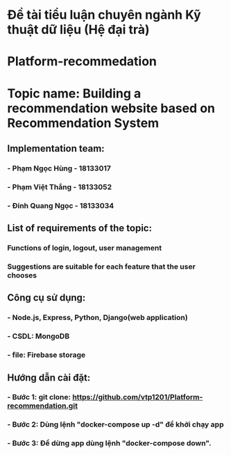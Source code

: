 # Đề tài tiểu luận chuyên ngành Kỹ thuật dữ liệu (Hệ đại trà)
# Platform-recommedation
# Topic name: Building a recommendation website based on Recommendation System
## Implementation team:
### - Phạm Ngọc Hùng - 18133017
### - Phạm Việt Thắng - 18133052
### - Đinh Quang Ngọc - 18133034
## List of requirements of the topic:
### Functions of login, logout, user management
### Suggestions are suitable for each feature that the user chooses
## Công cụ sử dụng:
### - Node.js, Express, Python, Django(web application)
### - CSDL: MongoDB
### - file: Firebase storage
## Hướng dẫn cài đặt:
### - Bước 1: git clone: https://github.com/vtp1201/Platform-recommendation.git
### - Bước 2: Dùng lệnh "docker-compose up -d" để khởi chạy app
### - Bước 3: Để dừng app dùng lệnh "docker-compose down".
